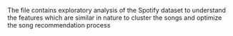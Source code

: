 The file contains exploratory analysis of the Spotify dataset to understand the features which are similar in nature to cluster the songs and optimize the song recommendation process
